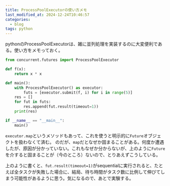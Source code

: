 ```yaml
---
title: ProcessPoolExecutorの使い方メモ
last_modified_at: 2024-12-24T10:46:57
categories:
  - blog
tags: python
---
```


pythonのProcessPoolExecutorは、雑に並列処理を実装するのに大変便利である。使い方をメモっておく。

```python
from concurrent.futures import ProcessPoolExecutor

def f(x):
    return x * x

def main():
    with ProcessPoolExecutor() as executor:
        futs = [executor.submit(f, i) for i in range(5)]
    res = []
    for fut in futs:
        res.append(fut.result(timeout=1))
    print(res)

if __name__ == "__main__":
    main()
```

`executor.map`というメソッドもあって、これを使うと明示的に`Future`オブジェクトを扱わなくて済む。
のだが、`map`だとなぜか固まることがある。何度か遭遇したが、原因が分かっていない。これもなぜか分からないが、上のように`Future`を介すると固まることが（今のところ）ないので、とりあえずこうしている。

上のように書くと、`fut.result(timeout=1)`がsequentialに実行されると、たとえば全タスクが失敗した場合に、結局、待ち時間がタスク数に比例して伸びてしまう可能性があるように思う。気になるので、あとで実験する。
